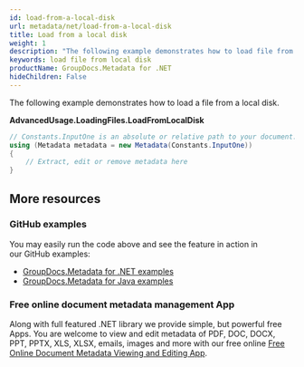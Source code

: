 ```yaml
---
id: load-from-a-local-disk
url: metadata/net/load-from-a-local-disk
title: Load from a local disk
weight: 1
description: "The following example demonstrates how to load file from local disk."
keywords: load file from local disk
productName: GroupDocs.Metadata for .NET
hideChildren: False
---
```

The following example demonstrates how to load a file from a local disk.

**AdvancedUsage.LoadingFiles.LoadFromLocalDisk**

```csharp
// Constants.InputOne is an absolute or relative path to your document. Ex: @"C:\Docs\source.one"
using (Metadata metadata = new Metadata(Constants.InputOne))
{
	// Extract, edit or remove metadata here
}
```

## More resources
### GitHub examples
You may easily run the code above and see the feature in action in our GitHub examples:
*   [GroupDocs.Metadata for .NET examples](https://github.com/groupdocs-metadata/GroupDocs.Metadata-for-.NET)    
*   [GroupDocs.Metadata for Java examples](https://github.com/groupdocs-metadata/GroupDocs.Metadata-for-Java)    

### Free online document metadata management App
Along with full featured .NET library we provide simple, but powerful free Apps.
You are welcome to view and edit metadata of PDF, DOC, DOCX, PPT, PPTX, XLS, XLSX, emails, images and more with our free online [Free Online Document Metadata Viewing and Editing App](https://products.groupdocs.app/metadata).
